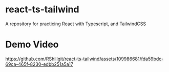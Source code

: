 # react-ts-tailwind
A repository for practicing React with Typescript, and TailwindCSS

# Demo Video
https://github.com/RShillgit/react-ts-tailwind/assets/109986681/fda59bdc-69ca-465f-8230-edbb251a5a17
